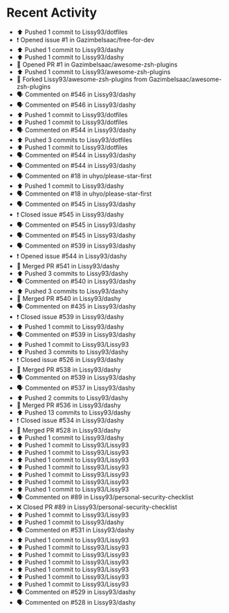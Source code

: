 # Recent Activity

* ⬆️ Pushed 1 commit to Lissy93/dotfiles
* ❗️ Opened issue #1 in GazimbeIsaac/free-for-dev
* ⬆️ Pushed 1 commit to Lissy93/dashy
* ⬆️ Pushed 1 commit to Lissy93/dashy
* 💪 Opened PR #1 in GazimbeIsaac/awesome-zsh-plugins
* ⬆️ Pushed 1 commit to Lissy93/awesome-zsh-plugins
* 🍴 Forked Lissy93/awesome-zsh-plugins from GazimbeIsaac/awesome-zsh-plugins
* 🗣 Commented on #546 in Lissy93/dashy
* 🗣 Commented on #546 in Lissy93/dashy
* ⬆️ Pushed 1 commit to Lissy93/dotfiles
* ⬆️ Pushed 1 commit to Lissy93/dotfiles
* 🗣 Commented on #544 in Lissy93/dashy
* ⬆️ Pushed 3 commits to Lissy93/dotfiles
* ⬆️ Pushed 1 commit to Lissy93/dotfiles
* 🗣 Commented on #544 in Lissy93/dashy
* 🗣 Commented on #544 in Lissy93/dashy
* 🗣 Commented on #18 in uhyo/please-star-first
* ⬆️ Pushed 1 commit to Lissy93/dashy
* 🗣 Commented on #18 in uhyo/please-star-first
* 🗣 Commented on #545 in Lissy93/dashy
* ❗️ Closed issue #545 in Lissy93/dashy
* 🗣 Commented on #545 in Lissy93/dashy
* 🗣 Commented on #545 in Lissy93/dashy
* 🗣 Commented on #539 in Lissy93/dashy
* ❗️ Opened issue #544 in Lissy93/dashy
* 🎉 Merged PR #541 in Lissy93/dashy
* ⬆️ Pushed 3 commits to Lissy93/dashy
* 🗣 Commented on #540 in Lissy93/dashy
* ⬆️ Pushed 3 commits to Lissy93/dashy
* 🎉 Merged PR #540 in Lissy93/dashy
* 🗣 Commented on #435 in Lissy93/dashy
* ❗️ Closed issue #539 in Lissy93/dashy
* ⬆️ Pushed 1 commit to Lissy93/dashy
* 🗣 Commented on #539 in Lissy93/dashy
* ⬆️ Pushed 1 commit to Lissy93/Lissy93
* ⬆️ Pushed 3 commits to Lissy93/dashy
* ❗️ Closed issue #526 in Lissy93/dashy
* 🎉 Merged PR #538 in Lissy93/dashy
* 🗣 Commented on #539 in Lissy93/dashy
* 🗣 Commented on #537 in Lissy93/dashy
* ⬆️ Pushed 2 commits to Lissy93/dashy
* 🎉 Merged PR #536 in Lissy93/dashy
* ⬆️ Pushed 13 commits to Lissy93/dashy
* ❗️ Closed issue #534 in Lissy93/dashy
* 🎉 Merged PR #528 in Lissy93/dashy
* ⬆️ Pushed 1 commit to Lissy93/dashy
* ⬆️ Pushed 1 commit to Lissy93/Lissy93
* ⬆️ Pushed 1 commit to Lissy93/Lissy93
* ⬆️ Pushed 1 commit to Lissy93/Lissy93
* ⬆️ Pushed 1 commit to Lissy93/Lissy93
* ⬆️ Pushed 1 commit to Lissy93/Lissy93
* ⬆️ Pushed 1 commit to Lissy93/Lissy93
* ⬆️ Pushed 1 commit to Lissy93/Lissy93
* 🗣 Commented on #89 in Lissy93/personal-security-checklist
* ❌ Closed PR #89 in Lissy93/personal-security-checklist
* ⬆️ Pushed 1 commit to Lissy93/Lissy93
* ⬆️ Pushed 1 commit to Lissy93/dashy
* 🗣 Commented on #531 in Lissy93/dashy
* ⬆️ Pushed 1 commit to Lissy93/Lissy93
* ⬆️ Pushed 1 commit to Lissy93/Lissy93
* ⬆️ Pushed 1 commit to Lissy93/Lissy93
* ⬆️ Pushed 1 commit to Lissy93/Lissy93
* ⬆️ Pushed 1 commit to Lissy93/Lissy93
* ⬆️ Pushed 1 commit to Lissy93/Lissy93
* ⬆️ Pushed 1 commit to Lissy93/Lissy93
* 🗣 Commented on #529 in Lissy93/dashy
* 🗣 Commented on #528 in Lissy93/dashy
